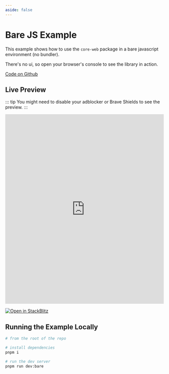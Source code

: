 ```yaml
---
aside: false
---
```


# Bare JS Example

This example shows how to use the `core-web` package in a bare javascript environment (no bundler).

There's no ui, so open your browser's console to see the library in action.

[Code on Github](https://github.com/fedimint/fedimint-web-sdk/tree/main/examples/bare-js)

## Live Preview

::: tip
You might need to disable your adblocker or Brave Shields to see the preview.
:::

<iframe src="https://stackblitz.com/github/fedimint/fedimint-web-sdk/tree/main/examples/bare-js?embed=1" style=" width: 100%; height: 600px; border: 0;"></iframe>

[![Open in StackBlitz](https://developer.stackblitz.com/img/open_in_stackblitz.svg)](https://stackblitz.com/github/fedimint/fedimint-web-sdk/tree/main/examples/bare-js)

## Running the Example Locally

```bash
# from the root of the repo

# install dependencies
pnpm i

# run the dev server
pnpm run dev:bare
```
